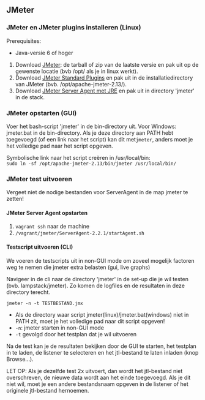 ## JMeter

### JMeter en JMeter plugins installeren (Linux)

Prerequisites:

- Java-versie 6 of hoger

1. Download [JMeter](http://jmeter.apache.org/download_jmeter.cgi): de tarball of zip van de laatste versie en pak uit op de gewenste locatie (bvb /opt/ als je in linux werkt).
2. Download [JMeter Standard Plugins](http://jmeter-plugins.org/downloads/file/JMeterPlugins-Standard-1.3.1.zip) en pak uit in de installatiedirectory van JMeter (bvb. /opt/apache-jmeter-2.13/).
3. Download [JMeter Server Agent met JRE](https://drive.google.com/file/d/0B9m__Xw-PAR_OUtuMzQ0M0l3a1k/view?usp=sharing) en pak uit in directory 'jmeter' in de stack.


### JMeter opstarten (GUI)

Voer het bash-script 'jmeter' in de bin-directory uit. Voor Windows: jmeter.bat in de bin-directory.
Als je deze directory aan PATH hebt toegevoegd (of een link naar het script) kan dit met`jmeter`, anders moet je het volledige pad naar het script opgeven.

Symbolische link naar het script creëren in /usr/local/bin:  
`sudo ln -sf /opt/apache-jmeter-2.13/bin/jmeter /usr/local/bin/`


### JMeter test uitvoeren

Vergeet niet de nodige bestanden voor ServerAgent in de map jmeter te zetten!

#### JMeter Server Agent opstarten

1. `vagrant ssh` naar de machine
2. `/vagrant/jmeter/ServerAgent-2.2.1/startAgent.sh`

#### Testscript uitvoeren (CLI)

We voeren de testscripts uit in non-GUI mode om zoveel mogelijk factoren weg te nemen die jmeter extra belasten (gui, live graphs)

Navigeer in de cli naar de directory 'jmeter' in de set-up die je wil testen (bvb. lampstack/jmeter). Zo komen de logfiles en de resultaten in deze directory terecht.

`jmeter -n -t TESTBESTAND.jmx`

* Als de directory waar script jmeter(linux)/jmeter.bat(windows) niet in PATH zit, moet je het volledige pad naar dit script opgeven!
* `-n`: jmeter starten in non-GUI mode
* `-t` gevolgd door het testplan dat je wil uitvoeren

Na de test kan je de resultaten bekijken door de GUI te starten, het testplan in te laden, de listener te selecteren en het jtl-bestand te laten inladen (knop Browse...).

LET OP: Als je dezelfde test 2x uitvoert, dan wordt het jtl-bestand niet overschreven, de nieuwe data wordt aan het einde toegevoegd. Als je dit niet wil, moet je een andere bestandsnaam opgeven in de listener of het originele jtl-bestand hernoemen.
